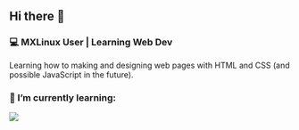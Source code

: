 ## Hi there 👋
### 💻 MXLinux User | Learning Web Dev 
Learning how to making and designing web pages with HTML and CSS (and possible JavaScript in the future).

### 🌱 I’m currently learning:
<p align="left">
  <img src="https://skillicons.dev/icons?i=html,css,vscodium,linux,debian" />
</p>

<!--
**MxTux2025/MxTux2025** is a ✨ _special_ ✨ repository because its `README.md` (this file) appears on your GitHub profile.

Here are some ideas to get you started:

- 🔭 I’m currently working on ...
- 🌱 I’m currently learning ...
- 👯 I’m looking to collaborate on ...
- 🤔 I’m looking for help with ...
- 💬 Ask me about ...
- 📫 How to reach me: ...
- 😄 Pronouns: ...
- ⚡ Fun fact: ...
-->
